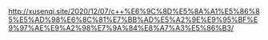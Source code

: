 http://xusenqi.site/2020/12/07/c++%E6%9C%8D%E5%8A%A1%E5%86%85%E5%AD%98%E6%8C%81%E7%BB%AD%E5%A2%9E%E9%95%BF%E9%97%AE%E9%A2%98%E7%9A%84%E8%A7%A3%E5%86%B3/
